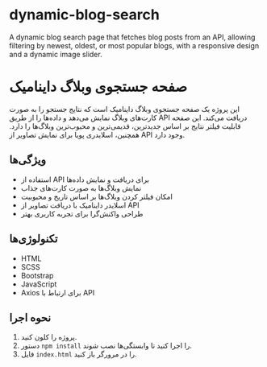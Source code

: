 # dynamic-blog-search
A dynamic blog search page that fetches blog posts from an API, allowing filtering by newest, oldest, or most popular blogs, with a responsive design and a dynamic image slider.

# صفحه جستجوی وبلاگ داینامیک

این پروژه یک صفحه جستجوی وبلاگ داینامیک است که نتایج جستجو را به صورت کارت‌های وبلاگ نمایش می‌دهد و داده‌ها را از طریق API دریافت می‌کند. این صفحه قابلیت فیلتر نتایج بر اساس جدیدترین، قدیمی‌ترین و محبوب‌ترین وبلاگ‌ها را دارد. همچنین، اسلایدری پویا برای نمایش تصاویر از API وجود دارد.

## ویژگی‌ها
- استفاده از API برای دریافت و نمایش داده‌ها
- نمایش وبلاگ‌ها به صورت کارت‌های جذاب
- امکان فیلتر کردن وبلاگ‌ها بر اساس تاریخ و محبوبیت
- اسلایدر داینامیک با دریافت تصاویر از API
- طراحی واکنش‌گرا برای تجربه کاربری بهتر

## تکنولوژی‌ها
- HTML
- SCSS
- Bootstrap
- JavaScript
- Axios برای ارتباط با API

## نحوه اجرا
1. پروژه را کلون کنید.
2. دستور `npm install` را اجرا کنید تا وابستگی‌ها نصب شوند.
3. فایل `index.html` را در مرورگر باز کنید.
